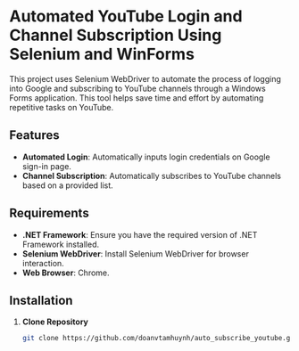 # Automated YouTube Login and Channel Subscription Using Selenium and WinForms

This project uses Selenium WebDriver to automate the process of logging into Google and subscribing to YouTube channels through a Windows Forms application. This tool helps save time and effort by automating repetitive tasks on YouTube.

## Features

- **Automated Login**: Automatically inputs login credentials on Google sign-in page.
- **Channel Subscription**: Automatically subscribes to YouTube channels based on a provided list.

## Requirements

- **.NET Framework**: Ensure you have the required version of .NET Framework installed.
- **Selenium WebDriver**: Install Selenium WebDriver for browser interaction.
- **Web Browser**: Chrome.

## Installation

1. **Clone Repository**

   ```bash
   git clone https://github.com/doanvtamhuynh/auto_subscribe_youtube.git
